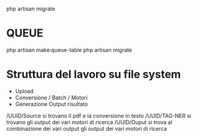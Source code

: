 
php artisan migrate

# QUEUE
php artisan make:queue-table
php artisan migrate


# Struttura del lavoro su file system

 - Upload
 - Conversione / Batch / Motori
 - Generazione Output risultato


/UUID/Source si trovano il pdf e la conversione in testo
/UUID/TAG-NER si trovano gli output dei vari motori di ricerca
/UUID/Ouput si trova al combinazione dei vari output gli output dei vari motori di ricerca


